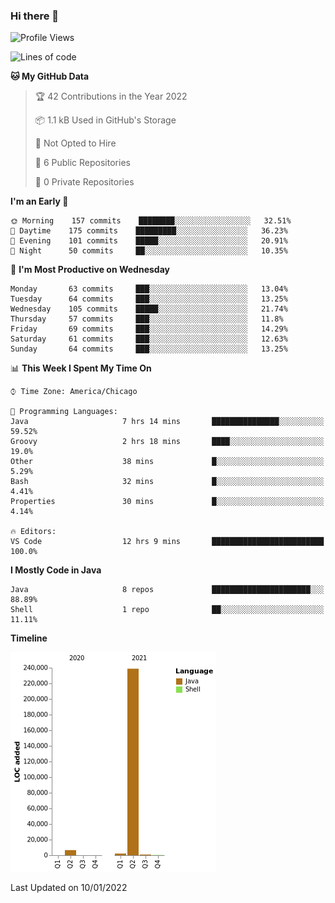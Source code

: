 ### Hi there 👋


<!--START_SECTION:waka-->
![Profile Views](http://img.shields.io/badge/Profile%20Views-0-blue)

![Lines of code](https://img.shields.io/badge/From%20Hello%20World%20I%27ve%20Written-249%20Thousand%20lines%20of%20code-blue)

**🐱 My GitHub Data** 

> 🏆 42 Contributions in the Year 2022
 > 
> 📦 1.1 kB Used in GitHub's Storage 
 > 
> 🚫 Not Opted to Hire
 > 
> 📜 6 Public Repositories 
 > 
> 🔑 0 Private Repositories  
 > 
**I'm an Early 🐤** 

```text
🌞 Morning    157 commits    ████████░░░░░░░░░░░░░░░░░   32.51% 
🌆 Daytime    175 commits    █████████░░░░░░░░░░░░░░░░   36.23% 
🌃 Evening    101 commits    █████░░░░░░░░░░░░░░░░░░░░   20.91% 
🌙 Night      50 commits     ██░░░░░░░░░░░░░░░░░░░░░░░   10.35%

```
📅 **I'm Most Productive on Wednesday** 

```text
Monday       63 commits     ███░░░░░░░░░░░░░░░░░░░░░░   13.04% 
Tuesday      64 commits     ███░░░░░░░░░░░░░░░░░░░░░░   13.25% 
Wednesday    105 commits    █████░░░░░░░░░░░░░░░░░░░░   21.74% 
Thursday     57 commits     ███░░░░░░░░░░░░░░░░░░░░░░   11.8% 
Friday       69 commits     ███░░░░░░░░░░░░░░░░░░░░░░   14.29% 
Saturday     61 commits     ███░░░░░░░░░░░░░░░░░░░░░░   12.63% 
Sunday       64 commits     ███░░░░░░░░░░░░░░░░░░░░░░   13.25%

```


📊 **This Week I Spent My Time On** 

```text
⌚︎ Time Zone: America/Chicago

💬 Programming Languages: 
Java                     7 hrs 14 mins       ███████████████░░░░░░░░░░   59.52% 
Groovy                   2 hrs 18 mins       ████░░░░░░░░░░░░░░░░░░░░░   19.0% 
Other                    38 mins             █░░░░░░░░░░░░░░░░░░░░░░░░   5.29% 
Bash                     32 mins             █░░░░░░░░░░░░░░░░░░░░░░░░   4.41% 
Properties               30 mins             █░░░░░░░░░░░░░░░░░░░░░░░░   4.14%

🔥 Editors: 
VS Code                  12 hrs 9 mins       █████████████████████████   100.0%

```

**I Mostly Code in Java** 

```text
Java                     8 repos             ██████████████████████░░░   88.89% 
Shell                    1 repo              ██░░░░░░░░░░░░░░░░░░░░░░░   11.11%

```


**Timeline**

![Chart not found](https://raw.githubusercontent.com/powercasgamer/powercasgamer/master/charts/bar_graph.png) 


 Last Updated on 10/01/2022
<!--END_SECTION:waka-->
